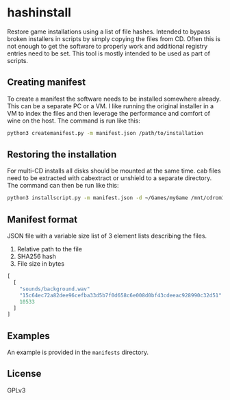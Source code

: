 # hashinstall

Restore game installations using a list of file hashes. Intended to bypass broken installers in scripts by simply copying the files from CD. Often this is not enough to get the software to properly work and additional registry entries need to be set. This tool is mostly intended to be used as part of scripts.

## Creating manifest

To create a manifest the software needs to be installed somewhere already. This can be a separate PC or a VM. I like running the original installer in a VM to index the files and then leverage the performance and comfort of wine on the host. The command is run like this:

```sh
python3 createmanifest.py -m manifest.json /path/to/installation
```

## Restoring the installation

For multi-CD installs all disks should be mounted at the same time. cab files need to be extracted with cabextract or unshield to a separate directory. The command can then be run like this:

```sh
python3 installscript.py -m manifest.json -d ~/Games/myGame /mnt/cdrom1 /mnt/cdrom2 /tmp/cab1 /tmp/cab2 ...
```

## Manifest format

JSON file with a variable size list of 3 element lists describing the files.

1. Relative path to the file
2. SHA256 hash
3. File size in bytes


```js
[
  [
    "sounds/background.wav"
    "15c64ec72a82dee96cefba33d5b7f0d658c6e008d0bf43cdeeac928990c32d51"
    10533
  ]
]
```

## Examples

An example is provided in the `manifests` directory.

## License

GPLv3

